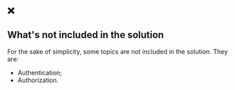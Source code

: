 ## :x:

## What's not included in the solution
For the sake of simplicity, some topics are not included in the solution. They are:
- Authentication;
- Authorization.